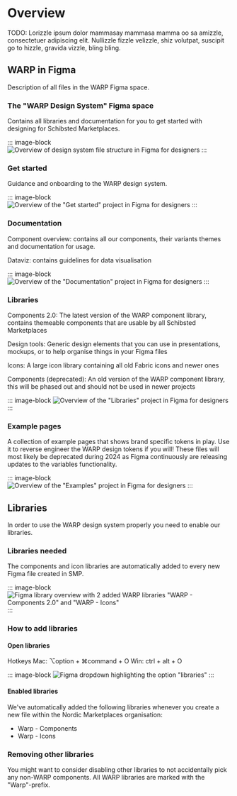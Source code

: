 # Overview
TODO: Lorizzle ipsum dolor mammasay mammasa mamma oo sa amizzle, consectetuer adipiscing elit. Nullizzle fizzle velizzle, shiz volutpat, suscipit go to hizzle, gravida vizzle, bling bling. 

## WARP in Figma
Description of all files in the WARP Figma space.

### The "WARP Design System" Figma space
Contains all libraries and documentation for you to get started with designing for Schibsted Marketplaces.

::: image-block
![Overview of design system file structure in Figma for designers](/images/get-started/figma-warp-overview.jpg)
:::

### Get started
Guidance and onboarding to the WARP design system.

::: image-block
![Overview of the "Get started" project in Figma for designers](/images/get-started/figma-warp-get-started.jpg)
:::

### Documentation
Component overview: contains all our components, their variants themes and documentation for usage.

Dataviz: contains guidelines for data visualisation

::: image-block
![Overview of the "Documentation" project in Figma for designers](/images/get-started/figma-warp-documentation.jpg)
:::

### Libraries
Components 2.0: The latest version of the WARP component library, contains themeable components that are usable by all Schibsted Marketplaces

Design tools: Generic design elements that you can use in presentations, mockups, or to help organise things in your Figma files

Icons: A large icon library containing all old Fabric icons and newer ones

Components (deprecated): An old version of the WARP component library, this will be phased out and should not be used in newer projects

::: image-block
![Overview of the "Libraries" project in Figma for designers](/images/get-started/figma-warp-libraries.jpg)
:::

### Example pages
A collection of example pages that shows brand specific tokens in play. Use it to reverse engineer the WARP design tokens if you will!
These files will most likely be deprecated during 2024 as Figma continuously are releasing updates to the variables functionality.

::: image-block
![Overview of the "Examples" project in Figma for designers](/images/get-started/figma-warp-examples.jpg)
:::

## Libraries
In order to use the WARP design system properly you need to enable our libraries.
### Libraries needed
The components and icon libraries are automatically added to every new Figma file created in SMP.

::: image-block
![Figma library overview with 2 added WARP libraries "WARP - Components 2.0" and "WARP - Icons"](/images/get-started/figma-warp-libraries-added.jpg)
:::

### How to add libraries
#### Open libraries
Hotkeys
Mac: ⌥option + ⌘command + O
Win: ctrl + alt + O

::: image-block
![Figma dropdown highlighting the option "libraries"](/images/get-started/figma-dropdown-libraries.jpg)
:::

#### Enabled libraries
We've automatically added the following libraries whenever you create a new file within the Nordic Marketplaces organisation:

* Warp - Components
* Warp - Icons

### Removing other libraries

You might want to consider disabling other libraries to not accidentally pick any non-WARP components. All WARP libraries are marked with the "Warp"-prefix.
